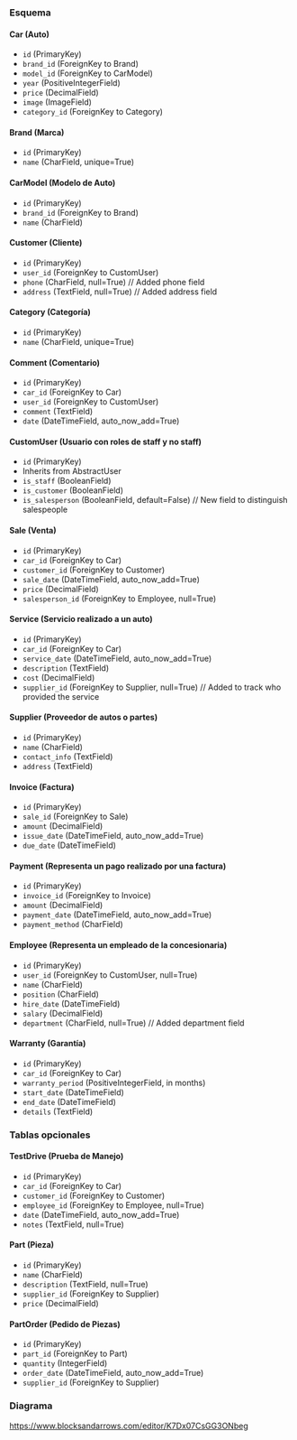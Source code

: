 ### Esquema

#### Car (Auto)
- `id` (PrimaryKey)
- `brand_id` (ForeignKey to Brand)
- `model_id` (ForeignKey to CarModel)
- `year` (PositiveIntegerField)
- `price` (DecimalField)
- `image` (ImageField)
- `category_id` (ForeignKey to Category)

#### Brand (Marca)
- `id` (PrimaryKey)
- `name` (CharField, unique=True)

#### CarModel (Modelo de Auto)
- `id` (PrimaryKey)
- `brand_id` (ForeignKey to Brand)
- `name` (CharField)

#### Customer (Cliente)
- `id` (PrimaryKey)
- `user_id` (ForeignKey to CustomUser)
- `phone` (CharField, null=True) // Added phone field
- `address` (TextField, null=True) // Added address field

#### Category (Categoría)
- `id` (PrimaryKey)
- `name` (CharField, unique=True)

#### Comment (Comentario)
- `id` (PrimaryKey)
- `car_id` (ForeignKey to Car)
- `user_id` (ForeignKey to CustomUser)
- `comment` (TextField)
- `date` (DateTimeField, auto_now_add=True)

#### CustomUser (Usuario con roles de staff y no staff)
- `id` (PrimaryKey)
- Inherits from AbstractUser
- `is_staff` (BooleanField)
- `is_customer` (BooleanField)
- `is_salesperson` (BooleanField, default=False) // New field to distinguish salespeople

#### Sale (Venta)
- `id` (PrimaryKey)
- `car_id` (ForeignKey to Car)
- `customer_id` (ForeignKey to Customer)
- `sale_date` (DateTimeField, auto_now_add=True)
- `price` (DecimalField)
- `salesperson_id` (ForeignKey to Employee, null=True)

#### Service (Servicio realizado a un auto)
- `id` (PrimaryKey)
- `car_id` (ForeignKey to Car)
- `service_date` (DateTimeField, auto_now_add=True)
- `description` (TextField)
- `cost` (DecimalField)
- `supplier_id` (ForeignKey to Supplier, null=True) // Added to track who provided the service

#### Supplier (Proveedor de autos o partes)
- `id` (PrimaryKey)
- `name` (CharField)
- `contact_info` (TextField)
- `address` (TextField)

#### Invoice (Factura)
- `id` (PrimaryKey)
- `sale_id` (ForeignKey to Sale)
- `amount` (DecimalField)
- `issue_date` (DateTimeField, auto_now_add=True)
- `due_date` (DateTimeField)

#### Payment (Representa un pago realizado por una factura)
- `id` (PrimaryKey)
- `invoice_id` (ForeignKey to Invoice)
- `amount` (DecimalField)
- `payment_date` (DateTimeField, auto_now_add=True)
- `payment_method` (CharField)

#### Employee (Representa un empleado de la concesionaria)
- `id` (PrimaryKey)
- `user_id` (ForeignKey to CustomUser, null=True)
- `name` (CharField)
- `position` (CharField)
- `hire_date` (DateTimeField)
- `salary` (DecimalField)
- `department` (CharField, null=True) // Added department field

#### Warranty (Garantía)
- `id` (PrimaryKey)
- `car_id` (ForeignKey to Car)
- `warranty_period` (PositiveIntegerField, in months)
- `start_date` (DateTimeField)
- `end_date` (DateTimeField)
- `details` (TextField)

### Tablas opcionales

#### TestDrive (Prueba de Manejo)
- `id` (PrimaryKey)
- `car_id` (ForeignKey to Car)
- `customer_id` (ForeignKey to Customer)
- `employee_id` (ForeignKey to Employee, null=True)
- `date` (DateTimeField, auto_now_add=True)
- `notes` (TextField, null=True)

#### Part (Pieza)
- `id` (PrimaryKey)
- `name` (CharField)
- `description` (TextField, null=True)
- `supplier_id` (ForeignKey to Supplier)
- `price` (DecimalField)

#### PartOrder (Pedido de Piezas)
- `id` (PrimaryKey)
- `part_id` (ForeignKey to Part)
- `quantity` (IntegerField)
- `order_date` (DateTimeField, auto_now_add=True)
- `supplier_id` (ForeignKey to Supplier)

### Diagrama
https://www.blocksandarrows.com/editor/K7Dx07CsGG3ONbeg